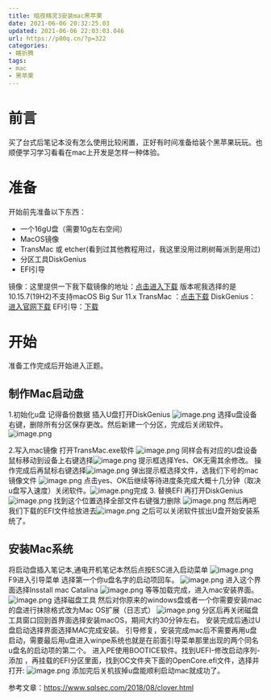 ```yaml
---
title: 暗夜精灵3安装mac黑苹果
date: 2021-06-06 20:32:25.03
updated: 2021-06-06 22:03:03.046
url: https://p00q.cn/?p=322
categories: 
- 瞎折腾
tags: 
- mac
- 黑苹果
---
```


# 前言
买了台式后笔记本没有怎么使用比较闲置，正好有时间准备给装个黑苹果玩玩。也顺便学习学习看看在mac上开发是怎样一种体验。
# 准备
开始前先准备以下东西：
- 一个16gU盘（需要10g左右空间）
- MacOS镜像
- TransMac 或 etcher(看到过其他教程用过，我这里没用过刷树莓派到是用过)
- 分区工具DiskGenius
- EFI引导

镜像：这里提供一下我下载镜像的地址：[点击进入下载](https://mirrors.dtops.cc/ISO/MacOS/)
版本呢我选择的是10.15.7(19H2)不支持macOS Big Sur 11.x
TransMac ：[点击下载](https://danbai.oss-cn-chengdu.aliyuncs.com/bk/TransMac_1622982963187.exe)
DiskGenius：[进入官网下载](https://www.diskgenius.cn/download.php)
EFI引导：[下载](https://danbai-cloud.oss-cn-chengdu.aliyuncs.com/uploads%2F2021%2F06%2F06%2FgxVuUgR4_EFI.zip?Expires=1622983634)
# 开始
准备工作完成后开始进入正题。

## 制作Mac启动盘
1.初始化u盘 记得备份数据
 插入U盘打开DiskGenius
![image.png](../res/img/322-1.png)
选择u盘设备右键，删除所有分区保存更改。然后新建一个分区，完成后关闭软件。![image.png](../res/img/322-2.png)

2.写入mac镜像
 打开TransMac.exe软件
![image.png](../res/img/322-3.png)
同样会有对应的U盘设备鼠标移动到设备上右键选择![image.png](../res/img/322-4.png)
提示框选择Yes、OK无需其余修改。
操作完成后再鼠标右键选择![image.png](../res/img/322-5.png)
弹出提示框选择文件，选我们下号的mac镜像文件
![image.png](../res/img/322-6.png)
点击yes、OK后继续等待进度条完成大概十几分钟（取决u盘写入速度）关闭软件。![image.png](../res/img/322-7.png)完成
3. 替换EFI
再打开DiskGenius
![image.png](../res/img/322-8.png)
找到这个位置选择全部文件右键强力删除
![image.png](../res/img/322-9.png)
然后再吧我们下载的EFI文件给放进去![image.png](../res/img/322-10.png)
之后可以关闭软件拔出U盘开始安装系统了。

## 安装Mac系统
将启动盘插入笔记本,通电开机笔记本然后点按ESC进入启动菜单
![image.png](../res/img/322-11.png)
F9进入引导菜单
选择第一个你u盘名字的启动项回车。
![image.png](../res/img/322-12.png)
进入这个界面选择Insstall mac Catalina
![image.png](../res/img/322-13.png)
等等加载完成，进入mac安装界面。
![image.png](../res/img/322-14.png)
选择磁盘工具
然后对你原来的windows盘或者一个你需要安装mac的盘进行抹除格式改为Mac OS扩展（日志式）
![image.png](../res/img/322-15.png)
分区后再关闭磁盘工具窗口回到首界面选择安装macOS，期间大约30分钟左右。
安装完成后通过U盘启动选择界面选择MAC完成安装。
引导修复，安装完成mac后不需要再用u盘启动，需要最后用u盘进入winpe系统也就是在前面引导菜单那里出现的两个同名u盘名的启动项的第二个。
进入PE使用BOOTICE软件。找到UEFI-修改启动序列-添加 ，再挂载的EFI分区里面，找到OC文件夹下面的OpenCore.efi文件，选择并打开:
![image.png](../res/img/322-16.png)
添加完后关机拔掉u盘能顺利启动mac就成功了。

参考文章：https://www.sqlsec.com/2018/08/clover.html

